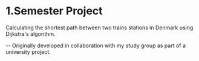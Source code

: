 # 1.Semester Project
Calculating the shortest path between two trains stations in Denmark using Dijkstra's algorithm.

-- Originally developed in collaboration with my study group as part of a university project.

